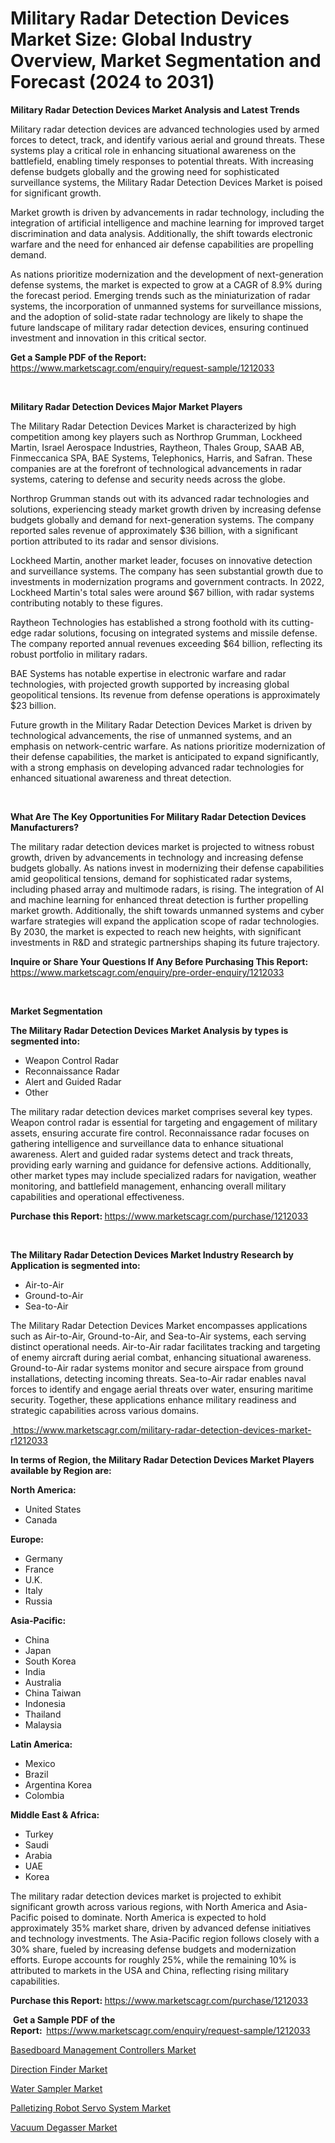 <p><h1>Military Radar Detection Devices Market Size: Global Industry Overview, Market Segmentation and Forecast (2024 to 2031)</h1></p><p><strong>Military Radar Detection Devices Market Analysis and Latest Trends</strong></p>
<p><p>Military radar detection devices are advanced technologies used by armed forces to detect, track, and identify various aerial and ground threats. These systems play a critical role in enhancing situational awareness on the battlefield, enabling timely responses to potential threats. With increasing defense budgets globally and the growing need for sophisticated surveillance systems, the Military Radar Detection Devices Market is poised for significant growth. </p><p>Market growth is driven by advancements in radar technology, including the integration of artificial intelligence and machine learning for improved target discrimination and data analysis. Additionally, the shift towards electronic warfare and the need for enhanced air defense capabilities are propelling demand. </p><p>As nations prioritize modernization and the development of next-generation defense systems, the market is expected to grow at a CAGR of 8.9% during the forecast period. Emerging trends such as the miniaturization of radar systems, the incorporation of unmanned systems for surveillance missions, and the adoption of solid-state radar technology are likely to shape the future landscape of military radar detection devices, ensuring continued investment and innovation in this critical sector.</p></p>
<p><strong>Get a Sample PDF of the Report:&nbsp;</strong> <a href="https://www.marketscagr.com/enquiry/request-sample/1212033?utm_campaign=1126&utm_medium=2&utm_source=Github&utm_content=ia&utm_term=06102024&utm_id=military-radar-detection-devices">https://www.marketscagr.com/enquiry/request-sample/1212033</a></p>
<p>&nbsp;</p>
<p><strong>Military Radar Detection Devices Major Market Players</strong></p>
<p><p>The Military Radar Detection Devices Market is characterized by high competition among key players such as Northrop Grumman, Lockheed Martin, Israel Aerospace Industries, Raytheon, Thales Group, SAAB AB, Finmeccanica SPA, BAE Systems, Telephonics, Harris, and Safran. These companies are at the forefront of technological advancements in radar systems, catering to defense and security needs across the globe.</p><p>Northrop Grumman stands out with its advanced radar technologies and solutions, experiencing steady market growth driven by increasing defense budgets globally and demand for next-generation systems. The company reported sales revenue of approximately $36 billion, with a significant portion attributed to its radar and sensor divisions.</p><p>Lockheed Martin, another market leader, focuses on innovative detection and surveillance systems. The company has seen substantial growth due to investments in modernization programs and government contracts. In 2022, Lockheed Martin's total sales were around $67 billion, with radar systems contributing notably to these figures.</p><p>Raytheon Technologies has established a strong foothold with its cutting-edge radar solutions, focusing on integrated systems and missile defense. The company reported annual revenues exceeding $64 billion, reflecting its robust portfolio in military radars.</p><p>BAE Systems has notable expertise in electronic warfare and radar technologies, with projected growth supported by increasing global geopolitical tensions. Its revenue from defense operations is approximately $23 billion.</p><p>Future growth in the Military Radar Detection Devices Market is driven by technological advancements, the rise of unmanned systems, and an emphasis on network-centric warfare. As nations prioritize modernization of their defense capabilities, the market is anticipated to expand significantly, with a strong emphasis on developing advanced radar technologies for enhanced situational awareness and threat detection.</p></p>
<p>&nbsp;</p>
<p><strong>What Are The Key Opportunities For Military Radar Detection Devices Manufacturers?</strong></p>
<p><p>The military radar detection devices market is projected to witness robust growth, driven by advancements in technology and increasing defense budgets globally. As nations invest in modernizing their defense capabilities amid geopolitical tensions, demand for sophisticated radar systems, including phased array and multimode radars, is rising. The integration of AI and machine learning for enhanced threat detection is further propelling market growth. Additionally, the shift towards unmanned systems and cyber warfare strategies will expand the application scope of radar technologies. By 2030, the market is expected to reach new heights, with significant investments in R&D and strategic partnerships shaping its future trajectory.</p></p>
<p><strong>Inquire or Share Your Questions If Any Before Purchasing This Report:</strong> <a href="https://www.marketscagr.com/enquiry/pre-order-enquiry/1212033?utm_campaign=1126&utm_medium=2&utm_source=Github&utm_content=ia&utm_term=06102024&utm_id=military-radar-detection-devices">https://www.marketscagr.com/enquiry/pre-order-enquiry/1212033</a></p>
<p>&nbsp;</p>
<p><strong>Market Segmentation</strong></p>
<p><strong>The Military Radar Detection Devices Market Analysis by types is segmented into:</strong></p>
<p><ul><li>Weapon Control Radar</li><li>Reconnaissance Radar</li><li>Alert and Guided Radar</li><li>Other</li></ul></p>
<p><p>The military radar detection devices market comprises several key types. Weapon control radar is essential for targeting and engagement of military assets, ensuring accurate fire control. Reconnaissance radar focuses on gathering intelligence and surveillance data to enhance situational awareness. Alert and guided radar systems detect and track threats, providing early warning and guidance for defensive actions. Additionally, other market types may include specialized radars for navigation, weather monitoring, and battlefield management, enhancing overall military capabilities and operational effectiveness.</p></p>
<p><strong>Purchase this Report:&nbsp;</strong><a href="https://www.marketscagr.com/purchase/1212033?utm_campaign=1126&utm_medium=2&utm_source=Github&utm_content=ia&utm_term=06102024&utm_id=military-radar-detection-devices">https://www.marketscagr.com/purchase/1212033</a></p>
<p>&nbsp;</p>
<p><strong>The Military Radar Detection Devices Market Industry Research by Application is segmented into:</strong></p>
<p><ul><li>Air-to-Air</li><li>Ground-to-Air</li><li>Sea-to-Air</li></ul></p>
<p><p>The Military Radar Detection Devices Market encompasses applications such as Air-to-Air, Ground-to-Air, and Sea-to-Air systems, each serving distinct operational needs. Air-to-Air radar facilitates tracking and targeting of enemy aircraft during aerial combat, enhancing situational awareness. Ground-to-Air radar systems monitor and secure airspace from ground installations, detecting incoming threats. Sea-to-Air radar enables naval forces to identify and engage aerial threats over water, ensuring maritime security. Together, these applications enhance military readiness and strategic capabilities across various domains.</p></p>
<p><a href="https://www.marketscagr.com/military-radar-detection-devices-market-r1212033?utm_campaign=1126&utm_medium=2&utm_source=Github&utm_content=ia&utm_term=06102024&utm_id=military-radar-detection-devices">&nbsp;https://www.marketscagr.com/military-radar-detection-devices-market-r1212033</a></p>
<p><strong>In terms of Region, the Military Radar Detection Devices Market Players available by Region are:</strong></p>
<p>
    <p> <strong> North America: </strong>
        <ul>
            <li>United States</li>
            <li>Canada</li>
        </ul>
        </p> 
    <p> <strong> Europe: </strong>
        <ul>
            <li>Germany</li>
            <li>France</li>
            <li>U.K.</li>
            <li>Italy</li>
            <li>Russia</li>
        </ul>
        </p> 
    <p> <strong> Asia-Pacific: </strong>
        <ul>
            <li>China</li>
            <li>Japan</li>
            <li>South Korea</li>
            <li>India</li>
            <li>Australia</li>
            <li>China Taiwan</li>
            <li>Indonesia</li>
            <li>Thailand</li>
            <li>Malaysia</li>
        </ul>
        </p> 
    <p> <strong> Latin America: </strong>
        <ul>
            <li>Mexico</li>
            <li>Brazil</li>
            <li>Argentina Korea</li>
            <li>Colombia</li>
        </ul>
        </p> 
    <p> <strong> Middle East & Africa: </strong>
        <ul>
            <li>Turkey</li>
            <li>Saudi</li>
            <li>Arabia</li>
            <li>UAE</li>
            <li>Korea</li>
        </ul>
    </p>
    </p>
<p><p>The military radar detection devices market is projected to exhibit significant growth across various regions, with North America and Asia-Pacific poised to dominate. North America is expected to hold approximately 35% market share, driven by advanced defense initiatives and technology investments. The Asia-Pacific region follows closely with a 30% share, fueled by increasing defense budgets and modernization efforts. Europe accounts for roughly 25%, while the remaining 10% is attributed to markets in the USA and China, reflecting rising military capabilities.</p></p>
<p><strong>Purchase this Report: </strong><a href="https://www.marketscagr.com/purchase/1212033?utm_campaign=1126&utm_medium=2&utm_source=Github&utm_content=ia&utm_term=06102024&utm_id=military-radar-detection-devices">https://www.marketscagr.com/purchase/1212033</a></p>
<p>&nbsp;<strong>Get a Sample PDF of the Report:&nbsp;&nbsp;</strong><a href="https://www.marketscagr.com/enquiry/request-sample/1212033?utm_campaign=1126&utm_medium=2&utm_source=Github&utm_content=ia&utm_term=06102024&utm_id=military-radar-detection-devices">https://www.marketscagr.com/enquiry/request-sample/1212033</a></p>
<p><strong></strong></p>
<p><p><a href="https://issuu.com/reportprime-2/docs/basedboard-management-controllers-m_9a541b66c7ce56?utm_campaign=1126&utm_medium=2&utm_source=Github&utm_content=ia&utm_term=06102024&utm_id=military-radar-detection-devices">Basedboard Management Controllers Market</a></p><p><a href="https://www.linkedin.com/pulse/global-direction-finder-market-share-growth-opportunities-9xnhf?utm_campaign=1126&utm_medium=2&utm_source=Github&utm_content=ia&utm_term=06102024&utm_id=military-radar-detection-devices">Direction Finder Market</a></p><p><a href="https://www.linkedin.com/pulse/water-sampler-market-overview-forecast-2024-2031-detailed-tjjpf?utm_campaign=1126&utm_medium=2&utm_source=Github&utm_content=ia&utm_term=06102024&utm_id=military-radar-detection-devices">Water Sampler Market</a></p><p><a href="https://github.com/julyju69/Market-Research-Report-List-5/blob/main/palletizing-robot-servo-system-market.md?utm_campaign=1126&utm_medium=2&utm_source=Github&utm_content=ia&utm_term=06102024&utm_id=military-radar-detection-devices">Palletizing Robot Servo System Market</a></p><p><a href="https://www.linkedin.com/pulse/strategic-insights-global-vacuum-degasser-market-trends-2024-8psdf?utm_campaign=1126&utm_medium=2&utm_source=Github&utm_content=ia&utm_term=06102024&utm_id=military-radar-detection-devices">Vacuum Degasser Market</a></p></p>